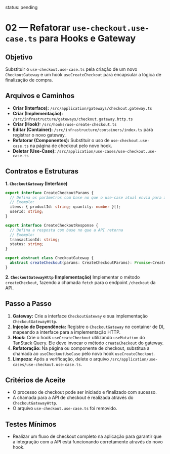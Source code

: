 status: pending

# 02 — Refatorar `use-checkout.use-case.ts` para Hooks e Gateway

## Objetivo

Substituir o `use-checkout.use-case.ts` pela criação de um novo `CheckoutGateway` e um hook `useCreateCheckout` para encapsular a lógica de finalização de compra.

## Arquivos e Caminhos

- **Criar (Interface):** `/src/application/gateways/checkout.gateway.ts`
- **Criar (Implementação):** `/src/infrastructure/gateways/checkout.gateway.http.ts`
- **Criar (Hook):** `/src/hooks/use-create-checkout.ts`
- **Editar (Container):** `/src/infrastructure/containers/index.ts` para registrar o novo gateway.
- **Refatorar (Componentes):** Substituir o uso de `use-checkout.use-case.ts` na página de checkout pelo novo hook.
- **Deletar (Use-Case):** `/src/application/use-cases/use-checkout.use-case.ts`

## Contratos e Estruturas

**1. `CheckoutGateway` (Interface)**

```typescript
export interface CreateCheckoutParams {
  // Defina os parâmetros com base no que o use-case atual envia para a API
  // Exemplo:
  items: { productId: string; quantity: number }[];
  userId: string;
}

export interface CreateCheckoutResponse {
  // Defina a resposta com base no que a API retorna
  // Exemplo:
  transactionId: string;
  status: string;
}

export abstract class CheckoutGateway {
  abstract createCheckout(params: CreateCheckoutParams): Promise<CreateCheckoutResponse>;
}
```

**2. `CheckoutGatewayHttp` (Implementação)**
Implementar o método `createCheckout`, fazendo a chamada `fetch` para o endpoint `/checkout` da API.

## Passo a Passo

1.  **Gateway:** Crie a interface `CheckoutGateway` e sua implementação `CheckoutGatewayHttp`.
2.  **Injeção de Dependência:** Registre o `CheckoutGateway` no container de DI, mapeando a interface para a implementação HTTP.
3.  **Hook:** Crie o hook `useCreateCheckout` utilizando `useMutation` do TanStack Query. Ele deve invocar o método `createCheckout` do gateway.
4.  **Refatoração:** Na página ou componente de checkout, substitua a chamada ao `useCheckoutUseCase` pelo novo hook `useCreateCheckout`.
5.  **Limpeza:** Após a verificação, delete o arquivo `/src/application/use-cases/use-checkout.use-case.ts`.

## Critérios de Aceite

- O processo de checkout pode ser iniciado e finalizado com sucesso.
- A chamada para a API de checkout é realizada através do `CheckoutGatewayHttp`.
- O arquivo `use-checkout.use-case.ts` foi removido.

## Testes Mínimos

- Realizar um fluxo de checkout completo na aplicação para garantir que a integração com a API está funcionando corretamente através do novo hook.
